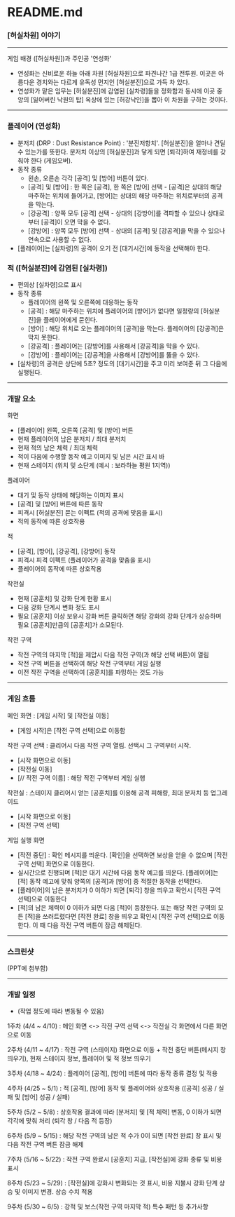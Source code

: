 # README.md

### [허실차원] 이야기

---

게임 배경 ([허실차원])과 주인공 '연성화'
- 연성화는 신비로운 하늘 아래 차원 [허실차원]으로 파견나간 1급 전투원. 이곳은 아름다운 경치와는 다르게 유독성 먼지인 [허실분진]으로 가득 차 있다. 
- 연성화가 맡은 임무는 [허실분진]에 감염된 [실차령]들을 정화함과 동시에 이곳 중앙의 [잃어버린 낙원의 탑] 옥상에 있는 [허강낙인]을 뽑아 이 차원을 구하는 것이다.

---

### 플레이어 (연성화)
- 분저치 (DRP : Dust Resistance Point) : '분진저항치'. [허실분진]을 얼마나 견딜 수 있는가를 뜻한다. 분저치 이상의 [허실분진]과 닿게 되면 [퇴각]하여 재정비를 갖춰야 한다 (게임오버).
- 동작 종류
	- 왼손, 오른손 각각 [공격] 및 [방어] 버튼이 있다.
	- [공격] 및 [방어] : 한 쪽은 [공격], 한 쪽은 [방어] 선택 - [공격]은 상대의 해당 마주하는 위치에 들어가고, [방어]는 상대의 해당 마주하는 위치로부터의 공격을 막는다.
	- [강공격] : 양쪽 모두 [공격] 선택 - 상대의 [강방어]를 격파할 수 있으나 상대로부터 [공격]이 오면 막을 수 없다.
	- [강방어] : 양쪽 모두 [방어] 선택 - 상대의 [공격] 및 [강공격]을 막을 수 있으나 연속으로 사용할 수 없다.
- [플레이어]는 [실차령]의 공격이 오기 전 [대기시간]에 동작을 선택해야 한다.

### 적 ([허실분진]에 감염된 [실차령])
- 편의상 [실차령]으로 표시
- 동작 종류
	- 플레이어의 왼쪽 및 오른쪽에 대응하는 동작
	- [공격] : 해당 마주하는 위치에 플레이어의 [방어]가 없다면 일정량의 [허실분진]을 플레이어에게 묻힌다.
	- [방어] : 해당 위치로 오는 플레이어의 [공격]을 막는다. 플레이어의 [강공격]은 막지 못한다.
	- [강공격] : 플레이어는 [강방어]를 사용해서 [강공격]을 막을 수 있다.
	- [강방어] : 플레이어는 [강공격]을 사용해서 [강방어]를 뚫을 수 있다.
- [실차령]의 공격은 상단에 5초? 정도의 [대기시간]을 주고 미리 보여준 뒤 그 다음에 실행된다.

---

### 개발 요소

화면
- [플레이어] 왼쪽, 오른쪽 [공격] 및 [방어] 버튼 
- 현재 플레이어의 남은 분저치 / 최대 분저치
- 현재 적의 남은 체력 / 최대 체력
- 적이 다음에 수행할 동작 예고 이미지 및 남은 시간 표시 바
- 현재 스테이지 (위치 및 소단계 (예시 : 보라하늘 평원 1지역))
 
플레이어
- 대기 및 동작 상태에 해당하는 이미지 표시
- [공격] 및 [방어] 버튼에 따른 동작
- 피격시 [허실분진] 묻는 이펙트 (적의 공격에 맞음을 표시)
- 적의 동작에 따른 상호작용

적
- [공격], [방어], [강공격], [강방어] 동작
- 피격시 피격 이펙트 (플레이어가 공격을 맞춤을 표시)
- 플레이어의 동작에 따른 상호작용

작전실
- 현재 [공훈치] 및 강화 단계 현황 표시
- 다음 강화 단계시 변화 정도 표시
- 필요 [공훈치] 이상 보유시 강화 버튼 클릭하면 해당 강화의 강화 단계가 상승하며 필요 [공훈치]만큼의 [공훈치]가 소모된다.

작전 구역
- 작전 구역의 마지막 [적]을 제압시 다음 작전 구역(과 해당 선택 버튼)이 열림
- 작전 구역 버튼을 선택하여 해당 작전 구역부터 게임 실행
- 이전 작전 구역을 선택하여 [공훈치]를 파밍하는 것도 가능

---

### 게임 흐름

메인 화면 : [게임 시작] 및 [작전실 이동]
- [게임 시작]은 [작전 구역 선택]으로 이동함

작전 구역 선택 : 클리어시 다음 작전 구역 열림. 선택시 그 구역부터 시작.
- [시작 화면으로 이동]
- [작전실 이동]
- [// 작전 구역 이름] : 해당 작전 구역부터 게임 실행

작전실 : 스테이지 클리어시 얻는 [공훈치]를 이용해 공격 피해량, 최대 분저치 등 업그레이드
- [시작 화면으로 이동]
- [작전 구역 선택]

게임 실행 화면
- [작전 중단] : 확인 메시지를 띄운다. [확인]을 선택하면 보상을 얻을 수 없으며 [작전 구역 선택] 화면으로 이동한다.
- 실시간으로 진행되며 [적]은 대기 시간에 다음 동작 예고를 띄운다. [플레이어]는 [적] 동작 예고에 맞춰 양쪽의 [공격]과 [방어] 중 적절한 동작을 선택한다.
- [플레이어]의 남은 분저치가 0 이하가 되면 [퇴각] 창을 띄우고 확인시 [작전 구역 선택]으로 이동한다
- [적]의 남은 체력이 0 이하가 되면 다음 [적]이 등장한다. 또는 해당 작전 구역의 모든 [적]을 쓰러트렸다면 [작전 완료] 창을 띄우고 확인시 [작전 구역 선택]으로 이동한다. 이 때 다음 작전 구역 버튼이 잠금 해제된다.

---

### 스크린샷
(PPT에 첨부함)

---

### 개발 일정 

- (작업 정도에 따라 변동될 수 있음)

1주차 (4/4 ~ 4/10) : 메인 화면 <-> 작전 구역 선택 <-> 작전실 각 화면에서 다른 화면으로 이동

2주차 (4/11 ~ 4/17) : 작전 구역 (스테이지) 화면으로 이동 + 작전 중단 버튼(메시지 창 띄우기), 현재 스테이지 정보, 플레이어 및 적 정보 띄우기

3주차 (4/18 ~ 4/24) : 플레이어 [공격], [방어] 버튼에 따라 동작 종류 결정 및 적용

4주차 (4/25 ~ 5/1) : 적 [공격], [방어] 동작 및 플레이어와 상호작용 ([공격] 성공 / 실패 및 [방어] 성공 / 실패)

5주차 (5/2 ~ 5/8) : 상호작용 결과에 따라 [분저치] 및 [적 체력] 변동, 0 이하가 되면 각각에 맞춰 처리 (퇴각 창 / 다음 적 등장)

6주차 (5/9 ~ 5/15) : 해당 작전 구역의 남은 적 수가 0이 되면 [작전 완료] 창 표시 및 다음 작전 구역 버튼 잠금 해제

7주차 (5/16 ~ 5/22) : 작전 구역 완료시 [공훈치] 지급, [작전실]에 강화 종류 및 비용 표시

8주차 (5/23 ~ 5/29) : [작전실]에 강화시 변화되는 것 표시, 비용 지불시 강화 단계 상승 및 이미지 변경. 상승 수치 적용

9주차 (5/30 ~ 6/5) : 강적 및 보스(작전 구역 마지막 적) 특수 패턴 등 추가사항


 

